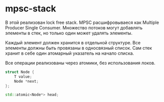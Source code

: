 # mpsc-stack

В этой реализован lock free stack. MPSC расшифровываеся как
Multiple Producer Single Consumer. Множество потоков могут добавлять элементы
в стек, но только один может удалять элементы.

Каждый элемент должен хранится в отдельной структуре. Все элементы
должны быть провязаны в односвязный список. Сам стек хранит
в себе один атомарный указатель на начало списка.

Все операции  реализованы через атомики, без использования локов.

```c++
struct Node {
    T value;
    Node *next;
};

std::atomic<Node*> head;
```
